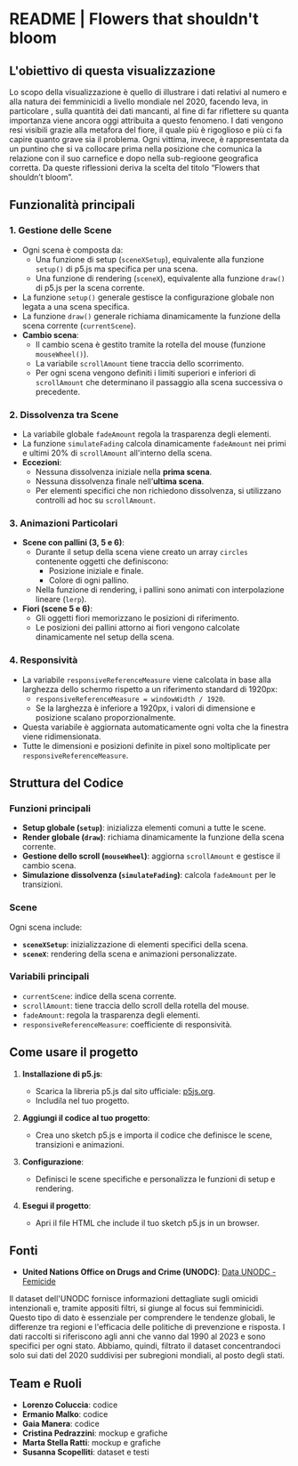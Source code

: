 # README | Flowers that shouldn't bloom

## L'obiettivo di questa visualizzazione
Lo scopo della visualizzazione è quello di illustrare i dati relativi al numero e alla natura dei femminicidi a livello mondiale nel 2020, facendo leva, in particolare , sulla quantità dei dati mancanti, al fine di far riflettere su quanta importanza viene ancora oggi attribuita a questo fenomeno. I dati vengono resi visibili grazie alla metafora del fiore, il quale più è rigoglioso e più ci fa capire quanto grave sia il problema. Ogni vittima, invece, è rappresentata da un puntino che si va collocare prima nella posizione che comunica la relazione con il suo carnefice e dopo nella sub-regioone geografica corretta. Da queste riflessioni deriva la scelta del titolo “Flowers that shouldn’t bloom”.

## Funzionalità principali

### 1. **Gestione delle Scene**
- Ogni scena è composta da:
  - Una funzione di setup (`sceneXSetup`), equivalente alla funzione `setup()` di p5.js ma specifica per una scena.
  - Una funzione di rendering (`sceneX`), equivalente alla funzione `draw()` di p5.js per la scena corrente.
- La funzione `setup()` generale gestisce la configurazione globale non legata a una scena specifica.
- La funzione `draw()` generale richiama dinamicamente la funzione della scena corrente (`currentScene`).
- **Cambio scena**:
  - Il cambio scena è gestito tramite la rotella del mouse (funzione `mouseWheel()`).
  - La variabile `scrollAmount` tiene traccia dello scorrimento.
  - Per ogni scena vengono definiti i limiti superiori e inferiori di `scrollAmount` che determinano il passaggio alla scena successiva o precedente.

### 2. **Dissolvenza tra Scene**
- La variabile globale `fadeAmount` regola la trasparenza degli elementi.
- La funzione `simulateFading` calcola dinamicamente `fadeAmount` nei primi e ultimi 20% di `scrollAmount` all'interno della scena.
- **Eccezioni**:
  - Nessuna dissolvenza iniziale nella **prima scena**.
  - Nessuna dissolvenza finale nell’**ultima scena**.
  - Per elementi specifici che non richiedono dissolvenza, si utilizzano controlli ad hoc su `scrollAmount`.

### 3. **Animazioni Particolari**
- **Scene con pallini (3, 5 e 6)**:
  - Durante il setup della scena viene creato un array `circles` contenente oggetti che definiscono:
    - Posizione iniziale e finale.
    - Colore di ogni pallino.
  - Nella funzione di rendering, i pallini sono animati con interpolazione lineare (`lerp`).
- **Fiori (scene 5 e 6)**:
  - Gli oggetti fiori memorizzano le posizioni di riferimento.
  - Le posizioni dei pallini attorno ai fiori vengono calcolate dinamicamente nel setup della scena.

### 4. **Responsività**
- La variabile `responsiveReferenceMeasure` viene calcolata in base alla larghezza dello schermo rispetto a un riferimento standard di 1920px:
  - `responsiveReferenceMeasure = windowWidth / 1920`.
  - Se la larghezza è inferiore a 1920px, i valori di dimensione e posizione scalano proporzionalmente.
- Questa variabile è aggiornata automaticamente ogni volta che la finestra viene ridimensionata.
- Tutte le dimensioni e posizioni definite in pixel sono moltiplicate per `responsiveReferenceMeasure`.

## Struttura del Codice

### Funzioni principali
- **Setup globale (`setup`)**: inizializza elementi comuni a tutte le scene.
- **Render globale (`draw`)**: richiama dinamicamente la funzione della scena corrente.
- **Gestione dello scroll (`mouseWheel`)**: aggiorna `scrollAmount` e gestisce il cambio scena.
- **Simulazione dissolvenza (`simulateFading`)**: calcola `fadeAmount` per le transizioni.

### Scene
Ogni scena include:
- **`sceneXSetup`**: inizializzazione di elementi specifici della scena.
- **`sceneX`**: rendering della scena e animazioni personalizzate.

### Variabili principali
- `currentScene`: indice della scena corrente.
- `scrollAmount`: tiene traccia dello scroll della rotella del mouse.
- `fadeAmount`: regola la trasparenza degli elementi.
- `responsiveReferenceMeasure`: coefficiente di responsività.

## Come usare il progetto

1. **Installazione di p5.js**:
   - Scarica la libreria p5.js dal sito ufficiale: [p5js.org](https://p5js.org/).
   - Includila nel tuo progetto.

2. **Aggiungi il codice al tuo progetto**:
   - Crea uno sketch p5.js e importa il codice che definisce le scene, transizioni e animazioni.

3. **Configurazione**:
   - Definisci le scene specifiche e personalizza le funzioni di setup e rendering.

4. **Esegui il progetto**:
   - Apri il file HTML che include il tuo sketch p5.js in un browser.

## Fonti

- **United Nations Office on Drugs and Crime (UNODC)**: [Data UNODC - Femicide](https://dataunodc.un.org/dp-femicide)

Il dataset dell'UNODC fornisce informazioni dettagliate sugli omicidi intenzionali e, tramite appositi filtri, si giunge al focus sui femminicidi. Questo tipo di dato è essenziale per comprendere le tendenze globali, le differenze tra regioni e l'efficacia delle politiche di prevenzione e risposta. I dati raccolti si riferiscono agli anni che vanno dal 1990 al 2023 e sono specifici per ogni stato. 
Abbiamo, quindi, filtrato il dataset concentrandoci solo sui dati del 2020 suddivisi per subregioni mondiali, al posto degli stati.

## Team e Ruoli

- **Lorenzo Coluccia**: codice  
- **Ermanio Malko**: codice  
- **Gaia Manera**: codice  
- **Cristina Pedrazzini**: mockup e grafiche  
- **Marta Stella Ratti**: mockup e grafiche  
- **Susanna Scopelliti**: dataset e testi  
